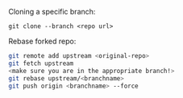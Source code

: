 Cloning a specific branch:

`git clone --branch <repo url>`

Rebase forked repo:

```bash
git remote add upstream <original-repo>
git fetch upstream
<make sure you are in the appropriate branch!>
git rebase upstream/<branchname>
git push origin <branchname> --force
```
